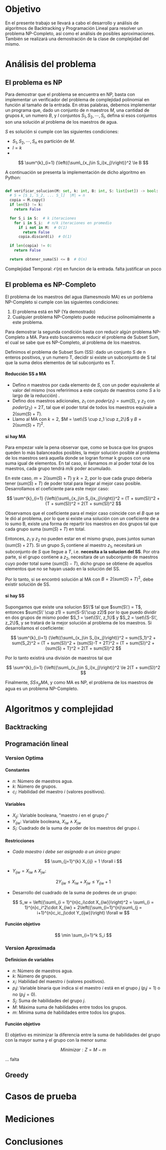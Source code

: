 # Objetivo
En el presente trabajo se llevará a cabo el desarrollo y análisis de algoritmos de Backtracking y Programación Lineal para resolver un problema NP-Completo, así como el análisis de posibles aproximaciones. También se realizará una demostración de la clase de complejidad del mismo.

# Análisis del problema
## El problema es NP
Para demostrar que el problema se encuentra en NP, basta con implementar un verificador del problema de complejidad polinomial en función al tamaño de la entrada.
En otras palabras, debemos implementar un programa que, dado un conjunto de $n$ maestros $M$, una cantidad de grupos $k$, un numero $B$, y $l$ conjuntos $S_1, S_2, \cdots, S_l$, defina si esos conjuntos son una solución al problema de los maestros de agua.

$S$ es solución si cumple con las siguientes condiciones:
+ $S_1, S_2, \cdots, S_n$ es partición de $M$.
+ $l = k$
+
$$
\sum^{k}_{i=1} {\left({\sum\_{x_j\in S_i}x_j}\right)}^2 \le B
$$

A continuación se presenta la implementación de dicho algoritmo en Python:


```python

def verificar_solucion(M: set, k: int, B: int, S: list[set]) -> bool:
  # S = [S_1, S_2, ... S_l]  |M| = n
  copia = M.copy()
  if len(S) != k:
    return False

  for S_i in S:  # k iteraciones
    for i in S_i:  # n/k iteraciones en promedio
      if i not in M:  # O(1)
        return False
      copia.discard(i)  # O(1)

  if len(copia) != 0:
    return False

  return obtener_suma(S) <= B  # O(n)

```

Complejidad Temporal: $\mathcal{O}(n)$ en funcion de la entrada. falta justificar un poco


## El problema es NP-Completo

El problema de los maestros del agua (llamesmoslo MA) es un porblema NP-Completo si cumple con las siguientes condiciones:

1. El problema está en NP (Ya demostrado)
2. Cualquier problema NP-Completo puede reducirse polinomialmente a este problema.

Para demostrar la segunda condición basta con reducir algún problema NP-Completo a MA. Para esto buscaremos reducir el problema de Subset Sum, el cual se sabe que es NP-Completo, al problema de los maestros.

Definimos el problema de Subset Sum (SS): dado un conjunto S de n enteros positivos, y un numero T, decidir si existe un subconjunto de S tal que la suma delos elementos de tal subconjunto es T.

#### Reducción SS a MA

+ Defino $n$ maestros por cada elemento de $S$, con un poder equivalente al valor del mismo (nos referirimos a este conjuto de maestros como $S$ a lo largo de la reducción) .
+ Defino dos maestros adicionales, $z_1$ con $poder(z_1) = sum(S)$, y $z_2$ con $poder(z_2) = 2T$, tal que el poder total de todos los maestros equivale a $2(sum(S) + T)$.
+ Llamo al MA con $k = 2$, $M = \set\{S \cup z_1 \cup z_2\}$ y $B = 2(sum(S) + T)^2$. 
 
#### si hay MA

Para empezar vale la pena observar que, como se busca que los grupos queden lo más balanceados posibles, la mejor solución posible al problema de los maestros será aquella donde se logran formar k grupos con una suma igual de elementos. En tal caso, si llamamos $m$ al poder total de los maestros, cada grupo tendrá $m/k$ poder acumulado.

En este caso, $m = 2(sum(S) + T)$ y $k = 2$, por lo que cada grupo debería tener $(sum(S) + T)$ de poder total para llegar al mejor caso posible.
Desarrollamos el coeficiente para este mejor caso:

$$
\sum^{k}_{i=1} {\left({\sum\_{x_j\in S_i}x_j}\right)}^2 = (T + sum(S))^2 + (T + sum(S))^2 = 2(T + sum(S))^2
$$

Observamos que el coeficiente para el mejor caso coincide con el $B$ que se le dió al problema, por lo que si existe una solución con un coeficiente de a lo sumo B, existe una forma de repartir los maestros en dos grupos tal que cada grupo suma $(sum(S) + T)$ en total.

Entonces, $z_1$ y $z_2$ no pueden estar en el mismo grupo, pues juntos suman $(sum(S) + 2T)$. Si un grupo $S_1$ contiene al maestro $z_1$, necesitará un subconjunto de $S$ que llegue a $T$, i.e. **necesita a la solucion del SS**. Por otra parte, si el grupo contiene a $z_2$, necesitara de un subconjunto de maestros cuyo poder total sume $(sum(S) - T)$, dicho grupo se obtiene de aquellos elementos que no se hayan usado en la solución del SS. 

Por lo tanto, si se encontró solución al MA con $B = 2(sum(S) + T)^2$, debe existir solución de SS.

#### si hay SS

Supongamos que existe una solucion $S\'$ tal que $sum(S\') = T$, entonces $sum(S\' \cup z1) = sum(S-S\'\cup z2)$ por lo que puedo dividir en dos grupos de mismo poder $S_1 = \set\{S\', z_1\}$ y $S_2 = \set\{S-S\', z_2\}$, y se tratará de la mejor solución al problema de los maestros. Si desarrollamos el coeficiente:

$$
\sum^{k}_{i=1} {\left({\sum\_{x_j\in S_i}x_j}\right)}^2 = sum(S_1)^2 + sum(S_2)^2 = (T + sum(S))^2 + (sum(S)-T + 2T)^2 = (T + sum(S))^2 + (sum(S) + T)^2 = 2(T + sum(S))^2
$$

Por lo tanto existirá una división de maestros tal que 

$$
\sum^{k}_{i=1} {\left({\sum\_{x_j\in S_i}x_j}\right)}^2 \le 2(T + sum(S))^2
$$

Finalmente, $SS \le_{p} MA$, y como MA es NP, el problema de los maestros de agua es un problema NP-Completo.
 

# Algoritmos y complejidad
## Backtracking
## Programación lineal

### Version Optima

#### Constantes

+ $n$: Número de maestros agua.
+ $k$: Número de grupos.
+ $c_i$: Habilidad del maestro $i$ (valores positivos).

#### Variables

+ $X_{ij}$: Variable booleana, "maestro $i$ en el grupo $j$"
+ $Y_{ijw}$: Variable booleana, $X_{iw} \land X_{jw}$
+ $S_i$: Cuadrado de la suma de poder de los maestros del grupo $i$.

#### Restricciones

+ _Cada maestro i debe ser asignado a un único grupo:_

$$
\sum_{j=1}^{k} X_{ij} = 1 \forall i
$$

+ $Y_{ijw} = X_{iw} \land X_{jw}$:

$$
2Y_{ijw} \le X_{iw} + X_{jw} \le Y_{ijw} + 1
$$

+ Desarrollo del cuadrado de la suma de poderes de un grupo:

$$
S_w = \left({\sum\_{i = 1}^{n}c_i\cdot X_{iw}}\right)^2 = \sum\_{i = 1}^{n}c_i^2\cdot X_{iw} + 2\left({\sum_{i=1}^{n}\sum\_{j = i+1}^{n}c_ic_j\cdot Y_{ijw}}\right) \forall w
$$

#### Función objetivo

$$
\min \sum_{i=1}^k S_i
$$

### Version Aproximada

#### Definicion de variables

+ $n$: Número de maestros agua.
+ $k$: Número de grupos.
+ $x_i$: Habilidad del maestro $i$ (valores positivos).
+ $p_ij$: Variable binaria que indica si el maestro $i$ está en el grupo $j$ ($p_ij = 1$) o no ($p_ij = 0$).
+ $S_j$: Suma de habilidades del grupo $j$.
+ $M$: Máxima suma de habilidades entre todos los grupos.
+ $m$: Mínima suma de habilidades entre todos los grupos.

#### Función objetivo

El objetivo es minimizar la diferencia entre la suma de habilidades del grupo con la mayor suma y el grupo con la menor suma:

$$
Minimizar: Z = M - m
$$

... falta
## Greedy

# Casos de prueba


# Mediciones


# Conclusiones
